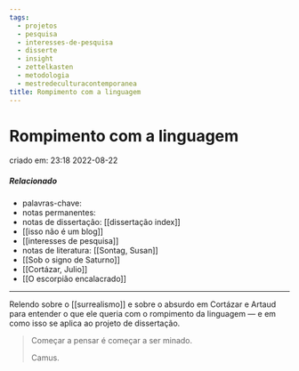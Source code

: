 ```yaml
---
tags:
  - projetos
  - pesquisa
  - interesses-de-pesquisa
  - disserte
  - insight
  - zettelkasten
  - metodologia
  - mestredeculturacontemporanea
title: Rompimento com a linguagem
---
```


# Rompimento com a linguagem
criado em: 23:18 2022-08-22

##### Relacionado
- palavras-chave: 
- notas permanentes: 
- notas de dissertação: [[dissertação index]] 
- [[isso não é um blog]] 
- [[interesses de pesquisa]]
- notas de literatura: [[Sontag, Susan]] 
- [[Sob o signo de Saturno]] 
- [[Cortázar, Julio]] 
- [[O escorpião encalacrado]]

---
Relendo sobre o [[surrealismo]] e sobre o absurdo em Cortázar e Artaud para entender o que ele queria com o rompimento da linguagem — e em como isso se aplica ao projeto de dissertação.

>Começar a pensar é começar a ser minado. 
>
>Camus.